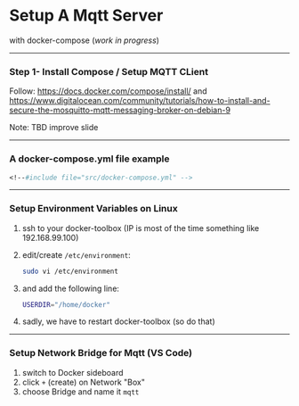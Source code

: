 # Setup A Mqtt Server

with docker-compose (*work in progress*)

---
<!-- .slide: class="left" -->
### Step 1- Install Compose / Setup MQTT CLient

Follow: <https://docs.docker.com/compose/install/>
and <https://www.digitalocean.com/community/tutorials/how-to-install-and-secure-the-mosquitto-mqtt-messaging-broker-on-debian-9>

Note: TBD improve slide

---
<!-- .slide: class="left" -->
### A docker-compose.yml file example

```dockerfile
<!--#include file="src/docker-compose.yml" -->
```

---
<!-- .slide: class="left" -->
### Setup Environment Variables on Linux

1. ssh to your docker-toolbox (IP is most of the time something like 192.168.99.100)
2. edit/create `/etc/environment`:

    ```bash
    sudo vi /etc/environment
    ```

3. and add the following line:

    ```bash
    USERDIR="/home/docker"
    ```

4. sadly, we have to restart docker-toolbox (so do that)

---
<!-- .slide: class="left" -->
### Setup Network Bridge for Mqtt (VS Code)

1. switch to Docker sideboard
2. click `+` (create) on Network "Box"
3. choose Bridge and name it `mqtt`
